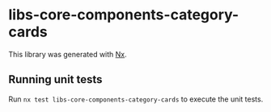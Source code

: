 # libs-core-components-category-cards

This library was generated with [Nx](https://nx.dev).

## Running unit tests

Run `nx test libs-core-components-category-cards` to execute the unit tests.
